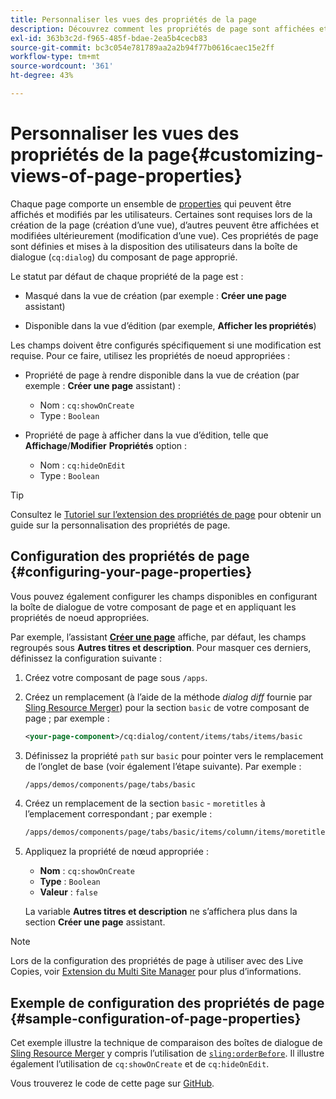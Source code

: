 ```yaml
---
title: Personnaliser les vues des propriétés de la page
description: Découvrez comment les propriétés de page sont affichées et modifiées par les auteurs.
exl-id: 363b3c2d-f965-485f-bdae-2ea5b4cecb83
source-git-commit: bc3c054e781789aa2a2b94f77b0616caec15e2ff
workflow-type: tm+mt
source-wordcount: '361'
ht-degree: 43%

---
```


# Personnaliser les vues des propriétés de la page{#customizing-views-of-page-properties}

Chaque page comporte un ensemble de [properties](/help/sites-cloud/authoring/fundamentals/page-properties.md) qui peuvent être affichés et modifiés par les utilisateurs. Certaines sont requises lors de la création de la page (création d’une vue), d’autres peuvent être affichées et modifiées ultérieurement (modification d’une vue). Ces propriétés de page sont définies et mises à la disposition des utilisateurs dans la boîte de dialogue (`cq:dialog`) du composant de page approprié.

Le statut par défaut de chaque propriété de la page est :

* Masqué dans la vue de création (par exemple : **Créer une page** assistant)

* Disponible dans la vue d’édition (par exemple, **Afficher les propriétés**)

Les champs doivent être configurés spécifiquement si une modification est requise. Pour ce faire, utilisez les propriétés de noeud appropriées :

* Propriété de page à rendre disponible dans la vue de création (par exemple : **Créer une page** assistant) :

   * Nom : `cq:showOnCreate`
   * Type : `Boolean`

* Propriété de page à afficher dans la vue d’édition, telle que **Affichage**/**Modifier**  **Propriétés** option :

   * Nom : `cq:hideOnEdit`
   * Type : `Boolean`

>[!TIP]
>
>Consultez le [Tutoriel sur l’extension des propriétés de page](https://experienceleague.adobe.com/docs/experience-manager-learn/sites/developing/page-properties-technical-video-develop.html?lang=fr) pour obtenir un guide sur la personnalisation des propriétés de page.

## Configuration des propriétés de page {#configuring-your-page-properties}

Vous pouvez également configurer les champs disponibles en configurant la boîte de dialogue de votre composant de page et en appliquant les propriétés de noeud appropriées.

Par exemple, l’assistant [**Créer une page**](/help/sites-cloud/authoring/fundamentals/organizing-pages.md#creating-a-new-page) affiche, par défaut, les champs regroupés sous **Autres titres et description**. Pour masquer ces derniers, définissez la configuration suivante :

1. Créez votre composant de page sous `/apps`.
1. Créez un remplacement (à l’aide de la méthode *dialog diff* fournie par [Sling Resource Merger](/help/implementing/developing/introduction/sling-resource-merger.md)) pour la section `basic` de votre composant de page ; par exemple :

   ```xml
   <your-page-component>/cq:dialog/content/items/tabs/items/basic
   ```

1. Définissez la propriété `path` sur `basic` pour pointer vers le remplacement de l’onglet de base (voir également l’étape suivante). Par exemple :

   ```xml
   /apps/demos/components/page/tabs/basic
   ```

1. Créez un remplacement de la section `basic` - `moretitles` à l’emplacement correspondant ; par exemple :

   ```xml
   /apps/demos/components/page/tabs/basic/items/column/items/moretitles
   ```

1. Appliquez la propriété de nœud appropriée :

   * **Nom** : `cq:showOnCreate`
   * **Type** : `Boolean`
   * **Valeur** : `false`

   La variable **Autres titres et description** ne s’affichera plus dans la section **Créer une page** assistant.

>[!NOTE]
>
>Lors de la configuration des propriétés de page à utiliser avec des Live Copies, voir [Extension du Multi Site Manager](/help/implementing/developing/extending/msm.md#configuring-msm-locks-on-page-properties) pour plus d’informations.

## Exemple de configuration des propriétés de page {#sample-configuration-of-page-properties}

Cet exemple illustre la technique de comparaison des boîtes de dialogue de [Sling Resource Merger](/help/implementing/developing/introduction/sling-resource-merger.md) y compris l’utilisation de [`sling:orderBefore`](/help/implementing/developing/introduction/sling-resource-merger.md#properties). Il illustre également l’utilisation de `cq:showOnCreate` et de `cq:hideOnEdit`.

Vous trouverez le code de cette page sur [GitHub](https://github.com/Adobe-Marketing-Cloud/aem-authoring-extension-page-dialog).
